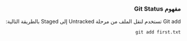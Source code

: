 



### <div dir=rtl>مفهوم Git Status<dir>

<div dir=rtl>
Git add تستخدم لنقل الملف من مرحلة Untracked إلى Staged بالطريقة التالية:

``
git add first.txt
``
 <dir>

